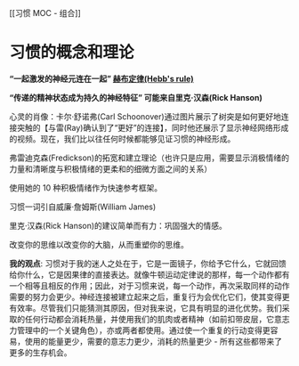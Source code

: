 [[习惯 MOC - 组合]]
# 习惯的概念和理论
**“一起激发的神经元连在一起” 
 [赫布定律(Hebb's rule)](https://www.researchgate.net/publication/12357905_Haber's_rule_A_special_case_in_a_family_of_curves_relating_concentration_and_duration_of_exposure_to_a_fixed_level_of_response_for_a_given_endpoint)**
 
**“传递的精神状态成为持久的神经特征” 可能来自里克·汉森(Rick Hanson)**

心灵的肖像：卡尔·舒诺弗(Carl Schoonover)通过图片展示了树突是如何更好地连接突触的【与雷(Ray)确认到了“更好”的连接】，同时他还展示了显示神经网络形成的视频。现在，我们比以往任何时候都能够见证习惯的神经形成。

弗雷迪克森(Fredickson)的拓宽和建立理论（也许只是应用，需要显示消极情绪的力量和清晰度与积极情绪的更柔和的细微方面之间的关系）

使用她的 10 种积极情绪作为快速参考框架。

习惯一词引自威廉·詹姆斯(William James)

里克·汉森(Rick Hanson)的建议简单而有力：巩固强大的情感。

改变你的思维以改变你的大脑，从而重塑你的思维。

**我的观点**: 习惯对于我的迷人之处在于，它是一面镜子，你给予它什么，它就回馈给你什么，它是因果律的直接表达。就像牛顿运动定律说的那样，每一个动作都有一个相等且相反的作用；因此，对于习惯来说，每一个动作，再次采取同样的动作需要的努力会更少。神经连接被建立起来之后，重复行为会优化它们，使其变得更有效率。尽管我们只能猜测其原因，但对我来说，它具有明显的进化优势。我们采取的任何行动都会消耗热量，并使用我们的肌肉或者精神（如前扣带皮层，它意志力管理中的一个关键角色），亦或两者都使用。通过使一个重复的行动变得更容易，使用的能量更少，需要的意志力更少，消耗的热量更少 - 所有这些都带来了更多的生存机会。
